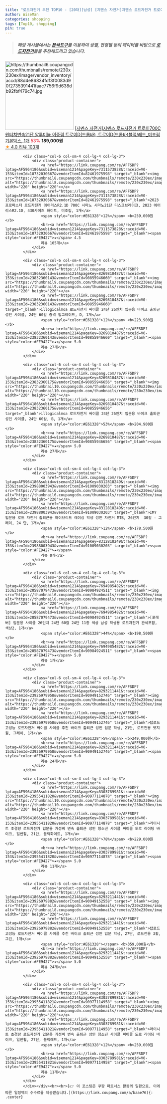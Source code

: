 ```yaml
---
title: "로드자전거 추천 TOP10 - [20대][남성] [지멘스 자전거]지멘스 로드자전거 트로이700C 원터치변속21단 알루미늄 이중림 트로이D(드롭바), 트로이D(드롭바)블랙/레"
author: WiseMan
categories: shopping
tags: [Top10, shopping]
pin: true
---
```


> ##### 해당 게시물에서는 [**분석도구**](https://itemscout.io/)를 이용하여 **성별**, **연령별** 등의 데이터를 바탕으로 [**로드자전거**](https://link.coupang.com/a/baae76)들을 추천해드리고 있습니다.
<div class="container"><div class="row">
            <div class="col-6 col-sm-4 col-lg-4 col-lg-3">
                <div class="product-container">
                    <a href="https://link.coupang.com/re/AFFSDP?lptag=AF5964186&subid=wiseman1214&pageKey=8310069016&traceid=V0-153&itemId=23978355549&vendorItemId=74473208189" target="_blank"><img src="https://thumbnail6.coupangcdn.com/thumbnails/remote/230x230ex/image/vendor_inventory/accd/88d4e86834fdf3f0083d90f2735391441faac7756f9d638db92fbf479c74.jpg" alt="https://thumbnail6.coupangcdn.com/thumbnails/remote/230x230ex/image/vendor_inventory/accd/88d4e86834fdf3f0083d90f2735391441faac7756f9d638db92fbf479c74.jpg" width="220" height="220"></a>
                    <a href="https://link.coupang.com/re/AFFSDP?lptag=AF5964186&subid=wiseman1214&pageKey=8310069016&traceid=V0-153&itemId=23978355549&vendorItemId=74473208189" target="_blank">[지멘스 자전거]지멘스 로드자전거 트로이700C 원터치변속21단 알루미늄 이중림 트로이D(드롭바), 트로이D(드롭바)블랙/레드_미조립기본박스, 1개</a>
                    <span style="color:#E61328">53%</span> <b>189,000원</b>
                    <br><a href="https://link.coupang.com/re/AFFSDP?lptag=AF5964186&subid=wiseman1214&pageKey=8310069016&traceid=V0-153&itemId=23978355549&vendorItemId=74473208189" target="_blank"><span style="color:#FE9427">★</span> 4.0
                    리뷰 103개</a>
                </div>
            </div>
            
            <div class="col-6 col-sm-4 col-lg-4 col-lg-3">
                <div class="product-container">
                    <a href="https://link.coupang.com/re/AFFSDP?lptag=AF5964186&subid=wiseman1214&pageKey=7311573828&traceid=V0-153&itemId=18732030667&vendorItemId=82461975598" target="_blank"><img src="https://thumbnail8.coupangcdn.com/thumbnails/remote/230x230ex/image/vendor_inventory/cced/53c5f8ef2d56983d89d969f4b0f43f44cfd1799841c2070e3e28b5d2067b.jpg" alt="https://thumbnail8.coupangcdn.com/thumbnails/remote/230x230ex/image/vendor_inventory/cced/53c5f8ef2d56983d89d969f4b0f43f44cfd1799841c2070e3e28b5d2067b.jpg" width="220" height="220"></a>
                    <a href="https://link.coupang.com/re/AFFSDP?lptag=AF5964186&subid=wiseman1214&pageKey=7311573828&traceid=V0-153&itemId=18732030667&vendorItemId=82461975598" target="_blank">2023 프로마스터 로드자전거 에어리스R2.1D 700C 시마노 시마노21단 디스크브레이크, 2023 에어리스R2.1D, 430사이즈 화이트, 미조립, 1개</a>
                    <span style="color:#E61328">12%</span> <b>259,000원</b>
                    <br><a href="https://link.coupang.com/re/AFFSDP?lptag=AF5964186&subid=wiseman1214&pageKey=7311573828&traceid=V0-153&itemId=18732030667&vendorItemId=82461975598" target="_blank"><span style="color:#FE9427">★</span> 4.5
                    리뷰 105개</a>
                </div>
            </div>
            
            <div class="col-6 col-sm-4 col-lg-4 col-lg-3">
                <div class="product-container">
                    <a href="https://link.coupang.com/re/AFFSDP?lptag=AF5964186&subid=wiseman1214&pageKey=8269810487&traceid=V0-153&itemId=23832360143&vendorItemId=90855946660" target="_blank"><img src="https://thumbnail9.coupangcdn.com/thumbnails/remote/230x230ex/image/vendor_inventory/5994/e3d560405ec6bc23db0336cc2a5ae96c45cf7c1e2ac195a57b0fb2a041ff.png" alt="https://thumbnail9.coupangcdn.com/thumbnails/remote/230x230ex/image/vendor_inventory/5994/e3d560405ec6bc23db0336cc2a5ae96c45cf7c1e2ac195a57b0fb2a041ff.png" width="220" height="220"></a>
                    <a href="https://link.coupang.com/re/AFFSDP?lptag=AF5964186&subid=wiseman1214&pageKey=8269810487&traceid=V0-153&itemId=23832360143&vendorItemId=90855946660" target="_blank">illogicalmoa 로드자전거 싸이클 24단 26인치 입문용 바이크 출퇴근 성인 사이클, 24단 60칼 충격 업그레이드, D, 1개</a>
                    <span style="color:#E61328">12%</span> <b>223,900원</b>
                    <br><a href="https://link.coupang.com/re/AFFSDP?lptag=AF5964186&subid=wiseman1214&pageKey=8269810487&traceid=V0-153&itemId=23832360143&vendorItemId=90855946660" target="_blank"><span style="color:#FE9427">★</span> 5.0
                    리뷰 27개</a>
                </div>
            </div>
            
            <div class="col-6 col-sm-4 col-lg-4 col-lg-3">
                <div class="product-container">
                    <a href="https://link.coupang.com/re/AFFSDP?lptag=AF5964186&subid=wiseman1214&pageKey=8269810487&traceid=V0-153&itemId=23832360175&vendorItemId=90855946656" target="_blank"><img src="https://thumbnail10.coupangcdn.com/thumbnails/remote/230x230ex/image/vendor_inventory/f490/0a2c6ac3084ada9526f5d2ecde98c78a353bfb0748d71df248f734786ad6.png" alt="https://thumbnail10.coupangcdn.com/thumbnails/remote/230x230ex/image/vendor_inventory/f490/0a2c6ac3084ada9526f5d2ecde98c78a353bfb0748d71df248f734786ad6.png" width="220" height="220"></a>
                    <a href="https://link.coupang.com/re/AFFSDP?lptag=AF5964186&subid=wiseman1214&pageKey=8269810487&traceid=V0-153&itemId=23832360175&vendorItemId=90855946656" target="_blank">illogicalmoa 로드자전거 싸이클 24단 26인치 입문용 바이크 출퇴근 성인 사이클, 24단 60칼, B, 1개</a>
                    <span style="color:#E61328">53%</span> <b>204,900원</b>
                    <br><a href="https://link.coupang.com/re/AFFSDP?lptag=AF5964186&subid=wiseman1214&pageKey=8269810487&traceid=V0-153&itemId=23832360175&vendorItemId=90855946656" target="_blank"><span style="color:#FE9427">★</span> 5.0
                    리뷰 27개</a>
                </div>
            </div>
            
            <div class="col-6 col-sm-4 col-lg-4 col-lg-3">
                <div class="product-container">
                    <a href="https://link.coupang.com/re/AFFSDP?lptag=AF5964186&subid=wiseman1214&pageKey=8312818249&traceid=V0-153&itemId=23988003943&vendorItemId=91009030203" target="_blank"><img src="https://thumbnail6.coupangcdn.com/thumbnails/remote/230x230ex/image/vendor_inventory/e181/86085e1a3965622d93c29ab9e572bab7d288fa1af857d6674f5d33855d10.jpg" alt="https://thumbnail6.coupangcdn.com/thumbnails/remote/230x230ex/image/vendor_inventory/e181/86085e1a3965622d93c29ab9e572bab7d288fa1af857d6674f5d33855d10.jpg" width="220" height="220"></a>
                    <a href="https://link.coupang.com/re/AFFSDP?lptag=AF5964186&subid=wiseman1214&pageKey=8312818249&traceid=V0-153&itemId=23988003943&vendorItemId=91009030203" target="_blank">IMY 입문용 로드 자전거 출퇴근용 하이브리드 레이싱 학생 성인 자전거 MTB, 26인치  30칼 - 그레이, 24 단, 1개</a>
                    <span style="color:#E61328">12%</span> <b>178,500원</b>
                    <br><a href="https://link.coupang.com/re/AFFSDP?lptag=AF5964186&subid=wiseman1214&pageKey=8312818249&traceid=V0-153&itemId=23988003943&vendorItemId=91009030203" target="_blank"><span style="color:#FE9427">★</span> 
                    리뷰 0개</a>
                </div>
            </div>
            
            <div class="col-6 col-sm-4 col-lg-4 col-lg-3">
                <div class="product-container">
                    <a href="https://link.coupang.com/re/AFFSDP?lptag=AF5964186&subid=wiseman1214&pageKey=7694985482&traceid=V0-153&itemId=20587079473&vendorItemId=90984924511" target="_blank"><img src="https://thumbnail6.coupangcdn.com/thumbnails/remote/230x230ex/image/vendor_inventory/4f52/b9739ac880c94302be682633b51acb776287e2a71ad69f142c7b46224d37.jpg" alt="https://thumbnail6.coupangcdn.com/thumbnails/remote/230x230ex/image/vendor_inventory/4f52/b9739ac880c94302be682633b51acb776287e2a71ad69f142c7b46224d37.jpg" width="220" height="220"></a>
                    <a href="https://link.coupang.com/re/AFFSDP?lptag=AF5964186&subid=wiseman1214&pageKey=7694985482&traceid=V0-153&itemId=20587079473&vendorItemId=90984924511" target="_blank">[포레버] 입문용 사이클 26인치 24단 60칼 24단 11종 색상 남성 학생용 로드자전거 관세포함, 색상2, 1개</a>
                    <span style="color:#E61328">44%</span> <b>198,500원</b>
                    <br><a href="https://link.coupang.com/re/AFFSDP?lptag=AF5964186&subid=wiseman1214&pageKey=7694985482&traceid=V0-153&itemId=20587079473&vendorItemId=90984924511" target="_blank"><span style="color:#FE9427">★</span> 5.0
                    리뷰 1개</a>
                </div>
            </div>
            
            <div class="col-6 col-sm-4 col-lg-4 col-lg-3">
                <div class="product-container">
                    <a href="https://link.coupang.com/re/AFFSDP?lptag=AF5964186&subid=wiseman1214&pageKey=8293211441&traceid=V0-153&itemId=23926979958&vendorItemId=90949152746" target="_blank"><img src="https://thumbnail6.coupangcdn.com/thumbnails/remote/230x230ex/image/vendor_inventory/0cc4/ae7c450f4ce0ff552df04e14f4ca181afba24bdf7b6d6e9b7c7c58723b49.png" alt="https://thumbnail6.coupangcdn.com/thumbnails/remote/230x230ex/image/vendor_inventory/0cc4/ae7c450f4ce0ff552df04e14f4ca181afba24bdf7b6d6e9b7c7c58723b49.png" width="220" height="220"></a>
                    <a href="https://link.coupang.com/re/AFFSDP?lptag=AF5964186&subid=wiseman1214&pageKey=8293211441&traceid=V0-153&itemId=23926979958&vendorItemId=90949152746" target="_blank">탑로드 고성능 로드자전거 싸이클 사이클 추천 바이크 출퇴근 성인 입문 학생, 21단, 로드전용 엣지휠, 그레이, 1개</a>
                    <span style="color:#E61328">5%</span> <b>249,000원</b>
                    <br><a href="https://link.coupang.com/re/AFFSDP?lptag=AF5964186&subid=wiseman1214&pageKey=8293211441&traceid=V0-153&itemId=23926979958&vendorItemId=90949152746" target="_blank"><span style="color:#FE9427">★</span> 5.0
                    리뷰 24개</a>
                </div>
            </div>
            
            <div class="col-6 col-sm-4 col-lg-4 col-lg-3">
                <div class="product-container">
                    <a href="https://link.coupang.com/re/AFFSDP?lptag=AF5964186&subid=wiseman1214&pageKey=8303789981&traceid=V0-153&itemId=23955411820&vendorItemId=90977114878" target="_blank"><img src="https://thumbnail10.coupangcdn.com/thumbnails/remote/230x230ex/image/vendor_inventory/cc56/5c30bbbb3f142f2ec2192038a134a8b7b830ef87d314da670fc999d9793a.png" alt="https://thumbnail10.coupangcdn.com/thumbnails/remote/230x230ex/image/vendor_inventory/cc56/5c30bbbb3f142f2ec2192038a134a8b7b830ef87d314da670fc999d9793a.png" width="220" height="220"></a>
                    <a href="https://link.coupang.com/re/AFFSDP?lptag=AF5964186&subid=wiseman1214&pageKey=8303789981&traceid=V0-153&itemId=23955411820&vendorItemId=90977114878" target="_blank">라이시트 초경량 로드자전거 입문용 가성비 변속 출퇴근 성인 청소년 사이클 싸이클 도로 라이딩 바이크, 일반휠, 21단, 블랙화이트, 1개</a>
                    <span style="color:#E61328">78%</span> <b>229,000원</b>
                    <br><a href="https://link.coupang.com/re/AFFSDP?lptag=AF5964186&subid=wiseman1214&pageKey=8303789981&traceid=V0-153&itemId=23955411820&vendorItemId=90977114878" target="_blank"><span style="color:#FE9427">★</span> 5.0
                    리뷰 11개</a>
                </div>
            </div>
            
            <div class="col-6 col-sm-4 col-lg-4 col-lg-3">
                <div class="product-container">
                    <a href="https://link.coupang.com/re/AFFSDP?lptag=AF5964186&subid=wiseman1214&pageKey=8293211441&traceid=V0-153&itemId=23926979882&vendorItemId=90949152558" target="_blank"><img src="https://thumbnail8.coupangcdn.com/thumbnails/remote/230x230ex/image/vendor_inventory/1e2b/fde95e6ba9a7a377ae56f59eacd3d30a0a2b80c4f3714692082aeab09364.png" alt="https://thumbnail8.coupangcdn.com/thumbnails/remote/230x230ex/image/vendor_inventory/1e2b/fde95e6ba9a7a377ae56f59eacd3d30a0a2b80c4f3714692082aeab09364.png" width="220" height="220"></a>
                    <a href="https://link.coupang.com/re/AFFSDP?lptag=AF5964186&subid=wiseman1214&pageKey=8293211441&traceid=V0-153&itemId=23926979882&vendorItemId=90949152558" target="_blank">탑로드 고성능 로드자전거 싸이클 사이클 추천 바이크 출퇴근 성인 입문 학생, 27단, 로드전용 3휠, 그린, 1개</a>
                    <span style="color:#E61328"></span> <b>359,000원</b>
                    <br><a href="https://link.coupang.com/re/AFFSDP?lptag=AF5964186&subid=wiseman1214&pageKey=8293211441&traceid=V0-153&itemId=23926979882&vendorItemId=90949152558" target="_blank"><span style="color:#FE9427">★</span> 5.0
                    리뷰 24개</a>
                </div>
            </div>
            
            <div class="col-6 col-sm-4 col-lg-4 col-lg-3">
                <div class="product-container">
                    <a href="https://link.coupang.com/re/AFFSDP?lptag=AF5964186&subid=wiseman1214&pageKey=8303789981&traceid=V0-153&itemId=23955411821&vendorItemId=90977114958" target="_blank"><img src="https://thumbnail6.coupangcdn.com/thumbnails/remote/230x230ex/image/vendor_inventory/0a5d/594c66a5723d6b4260a2cbb75e506b0c5ca8dfe71d8abc64ee775d937937.png" alt="https://thumbnail6.coupangcdn.com/thumbnails/remote/230x230ex/image/vendor_inventory/0a5d/594c66a5723d6b4260a2cbb75e506b0c5ca8dfe71d8abc64ee775d937937.png" width="220" height="220"></a>
                    <a href="https://link.coupang.com/re/AFFSDP?lptag=AF5964186&subid=wiseman1214&pageKey=8303789981&traceid=V0-153&itemId=23955411821&vendorItemId=90977114958" target="_blank">라이시트 초경량 로드자전거 입문용 가성비 변속 출퇴근 성인 청소년 사이클 싸이클 도로 라이딩 바이크, 일반휠, 27단, 블랙레드, 1개</a>
                    <span style="color:#E61328">12%</span> <b>259,000원</b>
                    <br><a href="https://link.coupang.com/re/AFFSDP?lptag=AF5964186&subid=wiseman1214&pageKey=8303789981&traceid=V0-153&itemId=23955411821&vendorItemId=90977114958" target="_blank"><span style="color:#FE9427">★</span> 5.0
                    리뷰 11개</a>
                </div>
            </div>
            </div></div><br><br>[👉 이 포스팅은 쿠팡 파트너스 활동의 일환으로, 이에 따른 일정액의 수수료를 제공받습니다.](https://link.coupang.com/a/baae76){: .center}